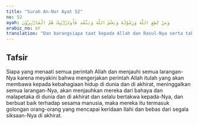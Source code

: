 ```yaml
---
title: "Surah An-Nur Ayat 52"
no: 52
ayah: وَمَنْ يُّطِعِ اللّٰهَ وَرَسُوْلَهٗ وَيَخْشَ اللّٰهَ وَيَتَّقْهِ فَاُولٰۤىِٕكَ هُمُ الْفَاۤىِٕزُوْنَ
arabic_no: ٥٢
translation: "Dan barangsiapa taat kepada Allah dan Rasul-Nya serta takut kepada Allah dan bertakwa kepada-Nya, mereka itulah orang-orang yang mendapat kemenangan."
---
```


## Tafsir

Siapa yang menaati semua perintah Allah dan menjauhi semua larangan-Nya karena meyakini bahwa mengerjakan perintah Allah itulah yang akan membawa kepada kebahagiaan hidup di dunia dan di akhirat, meninggalkan semua larangan-Nya, akan menjauhkan mereka dari bahaya dan malapetaka di dunia dan di akhirat dan selalu bertakwa kepada-Nya, dan berbuat baik terhadap sesama manusia, maka mereka itu termasuk golongan orang-orang yang mencapai keridaan Ilahi dan bebas dari segala siksaan-Nya di akhirat.